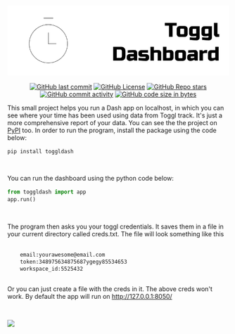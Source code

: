 


![](https://github.com/atharva-2001/Toggl-Dashboard/blob/main/toggldash/images/Untitled.png?raw=true)

<p align = "center">
<a href=""><img alt="GitHub last commit" src="https://img.shields.io/github/last-commit/atharva-2001/Toggl-Dashboard?style=for-the-badge"></a> <a href=""><img alt="GitHub License" src="https://img.shields.io/github/license/atharva-2001/Toggl-Dashboard?style=for-the-badge"></a> <a href=""><img alt="GitHub Repo stars" src="https://img.shields.io/github/stars/atharva-2001/Toggl-Dashboard?style=for-the-badge"></a> <a href=""><img alt="GitHub commit activity" src="https://img.shields.io/github/commit-activity/y/atharva-2001/Toggl-Dashboard?style=for-the-badge"></a> <a href=""><img alt="GitHub code size in bytes" src="https://img.shields.io/github/languages/code-size/atharva-2001/Toggl-Dashboard?style=for-the-badge"></a>
</p>
This small project helps you run a Dash app on localhost, in which you can see where your time has been used using data from Toggl track. It's just a more comprehensive report of your data. 
You can see the the project on <a href = https://pypi.org/project/toggldash/>PyPI</a> too. In order to run the program, install the package using the code below:

```
pip install toggldash
```
</br>

You can run the dashboard using the python code below:
```python
from toggldash import app
app.run()
```
</br>

The program then asks you your toggl credentials. It saves them in a file in your current directory called creds.txt. The file will look something like this
```

    email:yourawesome@email.com
    token:348975634875687ygegy85534653
    workspace_id:5525432
    
```
Or you can just create a file with the creds in it. The above creds won't work.
By default the app will run on http://127.0.0.1:8050/

</br>

![](https://github.com/bigpappathanos-web/Toggl-Dashboard/blob/main/toggldash/images/Peek%202020-10-12%2013-26.gif?raw=true )

